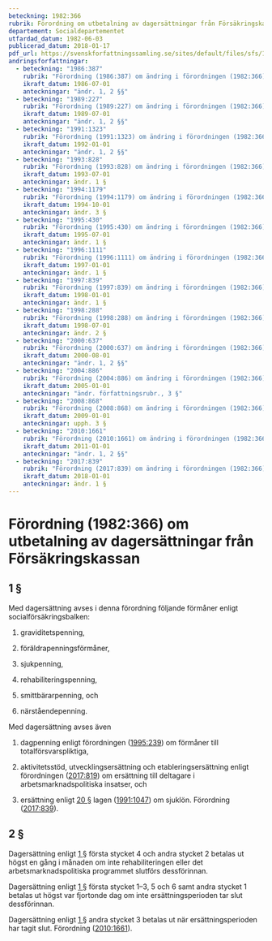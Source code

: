```yaml
---
beteckning: 1982:366
rubrik: Förordning om utbetalning av dagersättningar från Försäkringskassan
departement: Socialdepartementet
utfardad_datum: 1982-06-03
publicerad_datum: 2018-01-17
pdf_url: https://svenskforfattningssamling.se/sites/default/files/sfs/1982-06/SFS1982-366.pdf
andringsforfattningar:
  - beteckning: "1986:387"
    rubrik: "Förordning (1986:387) om ändring i förordningen (1982:366) om utbetalning av dagersättningar från de allmänna försäkringskassorna"
    ikraft_datum: 1986-07-01
    anteckningar: "ändr. 1, 2 §§"
  - beteckning: "1989:227"
    rubrik: "Förordning (1989:227) om ändring i förordningen (1982:366) om utbetalning av dagersättningar från de allmänna försäkringskassorna"
    ikraft_datum: 1989-07-01
    anteckningar: "ändr. 1, 2 §§"
  - beteckning: "1991:1323"
    rubrik: "Förordning (1991:1323) om ändring i förordningen (1982:366) om utbetalning av dagersättningar från de allmänna försäkringskassorna"
    ikraft_datum: 1992-01-01
    anteckningar: "ändr. 1, 2 §§"
  - beteckning: "1993:828"
    rubrik: "Förordning (1993:828) om ändring i förordningen (1982:366) om utbetalning av dagersättningar från de allmänna försäkringskassorna"
    ikraft_datum: 1993-07-01
    anteckningar: ändr. 1 §
  - beteckning: "1994:1179"
    rubrik: "Förordning (1994:1179) om ändring i förordningen (1982:366) om utbetalning av dagersättningar från de allmänna försäkringskassorna"
    ikraft_datum: 1994-10-01
    anteckningar: ändr. 3 §
  - beteckning: "1995:430"
    rubrik: "Förordning (1995:430) om ändring i förordningen (1982:366) om utbetalning av dagersättningar från de allmänna försäkringskassorna"
    ikraft_datum: 1995-07-01
    anteckningar: ändr. 1 §
  - beteckning: "1996:1111"
    rubrik: "Förordning (1996:1111) om ändring i förordningen (1982:366) om utbetalning av dagersättningar från de allmänna försäkringskassorna"
    ikraft_datum: 1997-01-01
    anteckningar: ändr. 1 §
  - beteckning: "1997:839"
    rubrik: "Förordning (1997:839) om ändring i förordningen (1982:366) om utbetalning av dagersättningar från de allmänna försäkringskassorna"
    ikraft_datum: 1998-01-01
    anteckningar: ändr. 1 §
  - beteckning: "1998:288"
    rubrik: "Förordning (1998:288) om ändring i förordningen (1982:366) om utbetalning av dagersättningar från de allmänna försäkringskassorna"
    ikraft_datum: 1998-07-01
    anteckningar: ändr. 2 §
  - beteckning: "2000:637"
    rubrik: "Förordning (2000:637) om ändring i förordningen (1982:366) om utbetalning av dagersättningar från de allmänna försäkringskassorna"
    ikraft_datum: 2000-08-01
    anteckningar: "ändr. 1, 2 §§"
  - beteckning: "2004:886"
    rubrik: "Förordning (2004:886) om ändring i förordningen (1982:366) om utbetalning av dagersättningar från de allmänna försäkringskassorna"
    ikraft_datum: 2005-01-01
    anteckningar: "ändr. författningsrubr., 3 §"
  - beteckning: "2008:868"
    rubrik: "Förordning (2008:868) om ändring i förordningen (1982:366) om utbetalning av dagersättningar från Försäkringskassan"
    ikraft_datum: 2009-01-01
    anteckningar: upph. 3 §
  - beteckning: "2010:1661"
    rubrik: "Förordning (2010:1661) om ändring i förordningen (1982:366) om utbetalning av dagersättningar från Försäkringskassan"
    ikraft_datum: 2011-01-01
    anteckningar: "ändr. 1, 2 §§"
  - beteckning: "2017:839"
    rubrik: "Förordning (2017:839) om ändring i förordningen (1982:366) om utbetalning av dagersättningar från Försäkringskassan"
    ikraft_datum: 2018-01-01
    anteckningar: ändr. 1 §
---
```


# Förordning (1982:366) om utbetalning av dagersättningar från Försäkringskassan

## 1 §

Med dagersättning avses i denna förordning följande förmåner enligt socialförsäkringsbalken:

1. graviditetspenning,

2. föräldrapenningsförmåner,

3. sjukpenning,

4. rehabiliteringspenning,

5. smittbärarpenning, och

6. närståendepenning.

Med dagersättning avses även

1. dagpenning enligt förordningen ([1995:239](https://selex.se/eli/sfs/1995/239)) om förmåner till totalförsvarspliktiga,

2. aktivitetsstöd, utvecklingsersättning och etableringsersättning enligt förordningen ([2017:819](https://selex.se/eli/sfs/2017/819)) om ersättning till deltagare i arbetsmarknadspolitiska insatser, och

3. ersättning enligt [20 §](#20) lagen ([1991:1047](https://selex.se/eli/sfs/1991/1047)) om sjuklön. Förordning ([2017:839](https://selex.se/eli/sfs/2017/839)).

## 2 §

Dagersättning enligt [1 §](#1) första stycket 4 och andra stycket 2 betalas ut högst en gång i månaden om inte rehabiliteringen eller det arbetsmarknadspolitiska programmet slutförs dessförinnan.

Dagersättning enligt [1 §](#1) första stycket 1–3, 5 och 6 samt andra stycket 1 betalas ut högst var fjortonde dag om inte ersättningsperioden tar slut dessförinnan.

Dagersättning enligt [1 §](#1) andra stycket 3 betalas ut när ersättningsperioden har tagit slut. Förordning ([2010:1661](https://selex.se/eli/sfs/2010/1661)).
